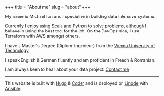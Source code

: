 +++
title = "About me"
slug = "about"
+++

My name is Michael Ion and I specialize in building data intensive systems.

Currently I enjoy using Scala and Python to solve problems, although I believe in using the best tool for the job. On the DevOps side, I use Terraform with AWS amongst others.

I have a Master's Degree (Diplom-Ingenieur) from the [Vienna University of Technology](https://www.tuwien.at/en).

I speak English & German fluently and am proficient in French & Romanian.

I am always keen to hear about your data project: [Contact me](/contact)

___ 
This website is built with [Hugo](https://gohugo.io) & [Coder](https://github.com/luizdepra/hugo-coder) and is deployed on [Linode](https://linode.com) with [Ansible](https://ansible.com).